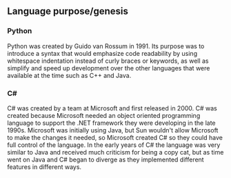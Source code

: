 ## Language purpose/genesis  
### Python
Python was created by Guido van Rossum in 1991. Its purpose was to introduce a syntax that would emphasize code readability by using whitespace indentation instead of curly braces or keywords, as well as simplify and speed up development over the other languages that were available at the time such as C++ and Java.
### C#
C# was created by a team at Microsoft and first released in 2000. C# was created because Microsoft needed an object oriented programming language to support the .NET framework they were developing in the late 1990s. Microsoft was initially using Java, but Sun wouldn't allow Microsoft to make the changes it needed, so Microsoft created C# so they could have full control of the language. In the early years of C# the language was very similar to Java and received much criticism for being a copy cat, but as time went on Java and C# began to diverge as they implemented different features in different ways.